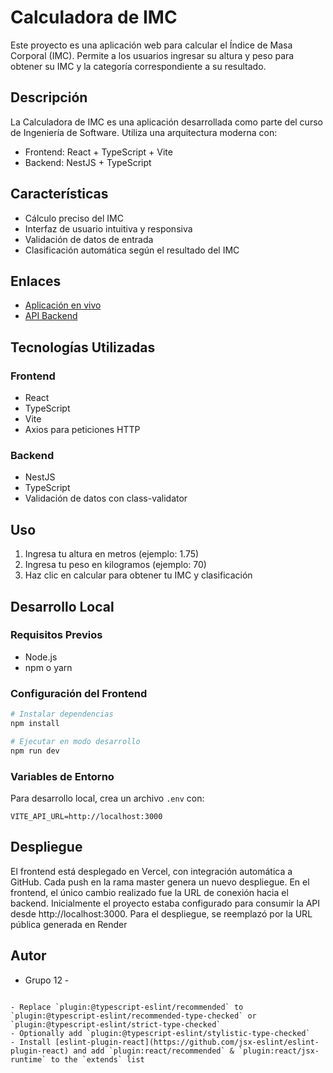 # Calculadora de IMC

Este proyecto es una aplicación web para calcular el Índice de Masa Corporal (IMC). Permite a los usuarios ingresar su altura y peso para obtener su IMC y la categoría correspondiente a su resultado.

## Descripción

La Calculadora de IMC es una aplicación desarrollada como parte del curso de Ingeniería de Software. Utiliza una arquitectura moderna con:

- Frontend: React + TypeScript + Vite
- Backend: NestJS + TypeScript

## Características

- Cálculo preciso del IMC
- Interfaz de usuario intuitiva y responsiva
- Validación de datos de entrada
- Clasificación automática según el resultado del IMC

## Enlaces

- [Aplicación en vivo](https://2025-proyecto1-front-imc-sepia.vercel.app/)
- [API Backend](https://github.com/Joaco919/2025_proyecto1_back_imc)

## Tecnologías Utilizadas

### Frontend
- React
- TypeScript
- Vite
- Axios para peticiones HTTP

### Backend
- NestJS
- TypeScript
- Validación de datos con class-validator

## Uso

1. Ingresa tu altura en metros (ejemplo: 1.75)
2. Ingresa tu peso en kilogramos (ejemplo: 70)
3. Haz clic en calcular para obtener tu IMC y clasificación

## Desarrollo Local

### Requisitos Previos
- Node.js
- npm o yarn

### Configuración del Frontend
```bash
# Instalar dependencias
npm install

# Ejecutar en modo desarrollo
npm run dev
```

### Variables de Entorno
Para desarrollo local, crea un archivo `.env` con:
```
VITE_API_URL=http://localhost:3000
```

## Despliegue
El frontend está desplegado en Vercel, con integración automática a GitHub.
Cada push en la rama master genera un nuevo despliegue.
En el frontend, el único cambio realizado fue la URL de conexión hacia el backend.
Inicialmente el proyecto estaba configurado para consumir la API desde http://localhost:3000.
Para el despliegue, se reemplazó por la URL pública generada en Render

## Autor
- Grupo 12 -
```

- Replace `plugin:@typescript-eslint/recommended` to `plugin:@typescript-eslint/recommended-type-checked` or `plugin:@typescript-eslint/strict-type-checked`
- Optionally add `plugin:@typescript-eslint/stylistic-type-checked`
- Install [eslint-plugin-react](https://github.com/jsx-eslint/eslint-plugin-react) and add `plugin:react/recommended` & `plugin:react/jsx-runtime` to the `extends` list
